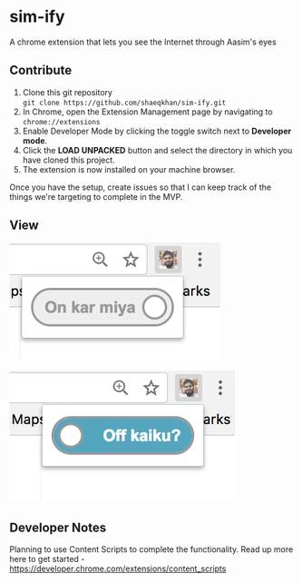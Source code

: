 # sim-ify
A chrome extension that lets you see the Internet through Aasim's eyes

## Contribute
1. Clone this git repository <br>
`git clone https://github.com/shaeqkhan/sim-ify.git`
2. In Chrome, open the Extension Management page by navigating to `chrome://extensions`
3. Enable Developer Mode by clicking the toggle switch next to <b>Developer mode</b>.
4. Click the <b>LOAD UNPACKED</b> button and select the directory in which you have cloned this project.
5. The extension is now installed on your machine browser.

Once you have the setup, create issues so that I can keep track of the things we're targeting to complete in the MVP.

## View
![switched off](/images/sample-off.png)
<br><br>
![switched on](/images/sample-on.png)

## Developer Notes
Planning to use Content Scripts to complete the functionality. Read up more here to get started - https://developer.chrome.com/extensions/content_scripts


